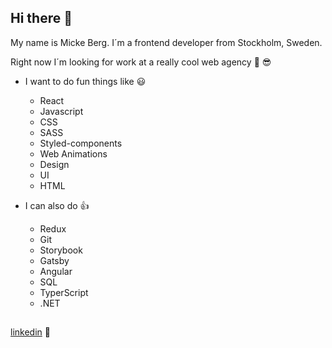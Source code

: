 ## Hi there 👋

My name is Micke Berg. 
I´m a frontend developer from Stockholm, Sweden.

Right now I´m looking for work at a really cool web agency 👀  😎 

- I want to do fun things like 😃
  - React
  - Javascript
  - CSS
  - SASS
  - Styled-components
  - Web Animations
  - Design
  - UI
  - HTML

- I can also do 👍
  - Redux
  - Git
  - Storybook
  - Gatsby
  - Angular
  - SQL
  - TyperScript
  - .NET

## 
[linkedin](https://www.linkedin.com/in/mickeberg/) 💬 
 
<!--
**micke-berg/micke-berg** is a ✨ _special_ ✨ repository because its `README.md` (this file) appears on your GitHub profile.

Here are some ideas to get you started:

- 🔭 I’m currently working on ...
- 🌱 I’m currently learning ...
- 👯 I’m looking to collaborate on ...
- 🤔 I’m looking for help with ...
- 💬 Ask me about ...
- 📫 How to reach me: ...
- 😄 Pronouns: ...
- ⚡ Fun fact: ...
-->
